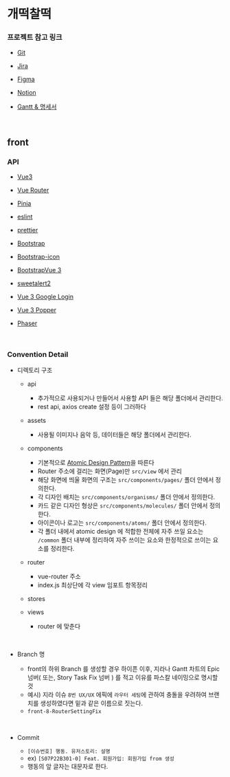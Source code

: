 # 개떡찰떡

### 프로젝트 참고 링크

- [Git](https://lab.ssafy.com/s07-ai-image-sub2/S07P22B301)

- [Jira](https://jira.ssafy.com/secure/RapidBoard.jspa?rapidView=13144&projectKey=S07P22B301)

- [Figma](https://www.figma.com/file/3ucdqCdz2EGjXKt7OhhH5h/%EA%B0%9C%EB%96%A1%EC%B0%B0%EB%96%A1?node-id=0%3A1)

- [Notion](https://www.notion.so/a58ba04e32814a97833e532872ca07cb)

- [Gantt & 명세서](https://docs.google.com/spreadsheets/d/1vI2nZP5mbR0at0AT3ZI8VDgFU5no_Bu5MFk8tqqZvac/edit?usp=sharing)

&nbsp;

## front

### API

- [Vue3](https://v3.ko.vuejs.org/guide/migration/introduction.html)

- [Vue Router](https://router.vuejs.org/)

- [Pinia](https://pinia.vuejs.org/)

- [eslint](https://eslint.org/)

- [prettier](https://prettier.io/)

- [Bootstrap](https://getbootstrap.com/)

- [Bootstrap-icon](https://icons.getbootstrap.com/)

- [BootstrapVue 3](https://cdmoro.github.io/bootstrap-vue-3/)

- [sweetalert2](https://sweetalert2.github.io/)

- [Vue 3 Google Login](https://www.npmjs.com/package/vue3-google-login)

- [Vue 3 Popper](https://valgeirb.github.io/vue3-popper/guide/getting-started.html#installation)

- [Phaser](https://www.npmjs.com/package/phaser)

&nbsp;

### Convention Detail

- 디렉토리 구조

  - api

    - 추가적으로 사용되거나 만들어서 사용할 API 들은 해당 폴더에서 관리한다.
    - rest api, axios create 설정 등이 그러하다

  - assets

    - 사용될 이미지나 음악 등, 데이터들은 해당 폴더에서 관리한다.

  - components

    - 기본적으로 [Atomic Design Pattern](https://uxdev.org/entry/%EC%95%84%ED%86%A0%EB%AF%B9%EB%94%94%EC%9E%90%EC%9D%B8-Atomic-Design-%EC%9B%90%EC%9E%90%EB%8B%A8%EC%9C%84%EB%94%94%EC%9E%90%EC%9D%B8-%EB%B0%A9%EB%B2%95%EB%A1%A0-%EA%B0%84%EB%8B%A8%ED%95%98%EA%B2%8C-%EC%9D%B4%ED%95%B4%ED%95%98%EA%B3%A0-%EC%9D%91%EC%9A%A9%ED%95%98%EA%B8%B0)을 따른다
    - Router 주소에 걸리는 화면(Page)만 `src/view` 에서 관리
    - 해당 화면에 띄울 화면의 구조는 `src/components/pages/` 폴더 안에서 정의한다.
    - 각 디자인 배치는 `src/components/organisms/` 폴더 안에서 정의한다.
    - 카드 같은 디자인 형상은 `src/components/molecules/` 폴더 안에서 정의한다.
    - 아이콘이나 로고는 `src/components/atoms/` 폴더 안에서 정의한다.
    - 각 폴더 내에서 atomic design 에 적합한 전체에 자주 쓰일 요소는 `/common` 폴더 내부에 정리하여 자주 쓰이는 요소와 한정적으로 쓰이는 요소를 정리한다.

  - router

    - vue-router 주소
    - index.js 최상단에 각 view 임포트 항목정리

  - stores

  - views
    - router 에 맞춘다

&nbsp;

- Branch 명

  - front의 하위 Branch 를 생성할 경우 하이픈 이후, 지라나 Gantt 차트의 Epic 넘버( 또는, Story Task Fix 넘버 ) 를 적고 이유를 파스칼 네이밍으로 명시할 것
  - 예시) 지라 이슈 `8번 UX/UX` 에픽에 `라우터 세팅`에 관하여 충돌을 우려하여 브랜치를 생성하였다면 밑과 같은 이름으로 짓는다.
  - `front-8-RouterSettingFix`

&nbsp;

- Commit

  - `[이슈번호] 행동. 유저스토리: 설명`
  - ex) `[S07P22B301-0] Feat. 회원가입: 회원가입 from 생성`
  - 행동의 앞 글자는 대문자로 한다.
